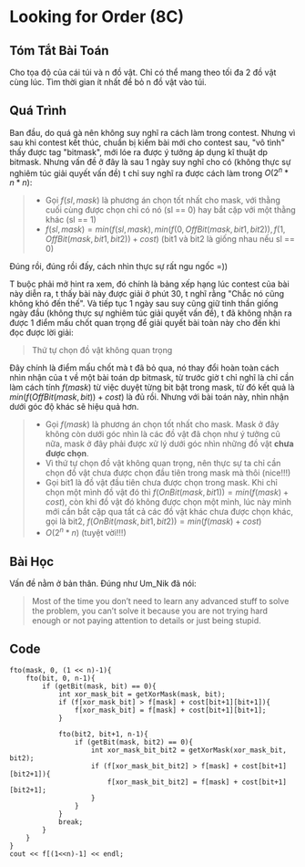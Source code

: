 # Looking for Order (8C)

## Tóm Tắt Bài Toán
Cho tọa độ của cái túi và n đồ vật. Chỉ có thể mang theo tối đa 2 đồ vật cùng lúc. Tìm thời gian ít nhất để bỏ n đồ vật vào túi.

## Quá Trình 
Ban đầu, do quá gà nên không suy nghĩ ra cách làm trong contest. Nhưng vì sau khi contest kết thúc, chuẩn bị kiếm bài mới cho contest sau, "vô tình" thấy được tag "bitmask", mới lóe ra được ý tưởng áp dụng kĩ thuật dp bitmask. Nhưng vấn đề ở đây là sau 1 ngày suy nghĩ cho có (không thực sự nghiêm túc giải quyết vấn đề) t chỉ suy nghĩ ra được cách làm trong $O(2^n * n * n)$:  
> - Gọi $f(sl, mask)$ là phương án chọn tốt nhất cho mask, với thằng cuối cùng được chọn chỉ có nó (sl == 0) hay bắt cặp với một thằng khác (sl == 1)  
> - $f(sl, mask) = min(f(sl, mask), min(f(0, OffBit(mask, bit1, bit2)), f(1, OffBit(mask, bit1, bit2)) + cost)$ (bit1 và bit2 là giống nhau nếu sl == 0)  

Đúng rồi, đúng rồi đấy, cách nhìn thực sự rất ngu ngốc =))

T buộc phải mở hint ra xem, đó chính là bảng xếp hạng lúc contest của bài này diễn ra, t thấy bài này được giải ở phút 30, t nghĩ rằng "Chắc nó cũng không khó đến thế". Và tiếp tục 1 ngày sau suy cũng giữ tinh thần giống ngày đầu (không thực sự nghiêm túc giải quyết vấn đề), t đã không nhận ra được 1 điểm mấu chốt quan trọng để giải quyết bài toàn này cho đến khi đọc được lời giải:
> Thứ tự chọn đồ vật không quan trọng

Đây chính là điểm mấu chốt mà t đã bỏ qua, nó thay đổi hoàn toàn cách nhìn nhận của t về một bài toán dp bitmask, từ trước giờ t chỉ nghĩ là chỉ cần làm cách tính $f(mask)$ từ việc duyệt từng bit bật trong mask, từ đó kết quả là $min(f(OffBit(mask, bit)) + cost)$ là đủ rồi. Nhưng với bài toán này, nhìn nhận dưới góc độ khác sẽ hiệu quả hơn.
> - Gọi $f(mask)$ là phương án chọn tốt nhất cho mask. Mask ở đây không còn dưới góc nhìn là các đồ vật đã chọn như ý tưởng cũ nữa, mask ở đây phải được xử lý dưới góc nhìn những đồ vật **chưa được chọn**.  
> - Vì thứ tự chọn đồ vật không quan trọng, nên thực sự ta chỉ cần chọn đồ vật chưa được chọn đầu tiên trong mask mà thôi (nice!!!)  
> - Gọi bit1 là đồ vật đầu tiên chưa được chọn trong mask. Khi chỉ chọn một mình đồ vật đó thì $f(OnBit(mask, bit1)) = min(f(mask) + cost)$, còn khi đồ vật đó không được chọn một mình, lúc này mình mới cần bắt cặp qua tất cả các đồ vật khác chưa được chọn khác, gọi là bit2, $f(OnBit(mask, bit1, bit2)) = min(f(mask) + cost)$
> - $O(2^n * n)$ (tuyệt vời!!!)

## Bài Học
Vấn đề nằm ở bản thân. Đúng như Um_Nik đã nói:
> Most of the time you don’t need to learn any advanced stuff to solve the problem, you can’t solve it because you are not trying hard enough or not paying attention to details or just being stupid.

## Code
```
fto(mask, 0, (1 << n)-1){
    fto(bit, 0, n-1){
        if (getBit(mask, bit) == 0){
            int xor_mask_bit = getXorMask(mask, bit);
            if (f[xor_mask_bit] > f[mask] + cost[bit+1][bit+1]){
                f[xor_mask_bit] = f[mask] + cost[bit+1][bit+1];
            }

            fto(bit2, bit+1, n-1){
                if (getBit(mask, bit2) == 0){
                    int xor_mask_bit_bit2 = getXorMask(xor_mask_bit, bit2);
                    if (f[xor_mask_bit_bit2] > f[mask] + cost[bit+1][bit2+1]){
                        f[xor_mask_bit_bit2] = f[mask] + cost[bit+1][bit2+1];
                    }
                }
            }
            break;
        }
    }
}
cout << f[(1<<n)-1] << endl;
```

